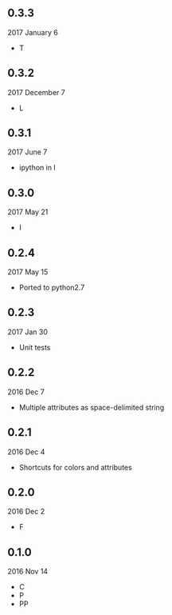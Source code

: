 ## 0.3.3
2017 January 6
- T

## 0.3.2
2017 December 7
- L

## 0.3.1
2017 June 7
- ipython in I

## 0.3.0
2017 May 21
- I

## 0.2.4
2017 May 15
- Ported to python2.7

## 0.2.3
2017 Jan 30
- Unit tests

## 0.2.2
2016 Dec 7
- Multiple attributes as space-delimited string

## 0.2.1
2016 Dec 4
- Shortcuts for colors and attributes

## 0.2.0
2016 Dec 2
- F

## 0.1.0
2016 Nov 14
- C
- P
- PP


